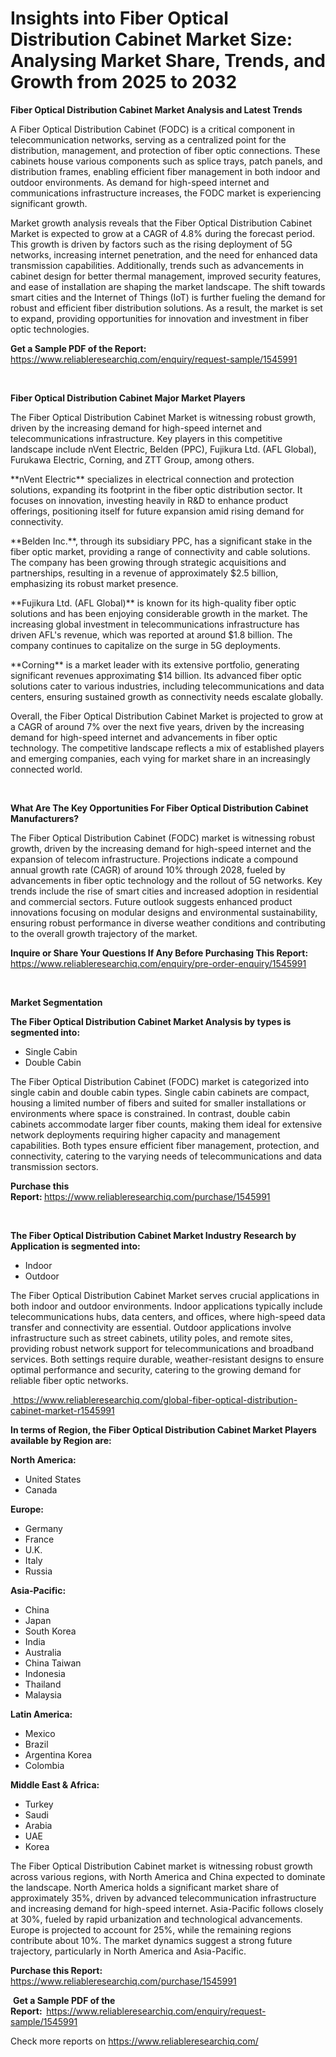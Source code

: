 <p><h1>Insights into Fiber Optical Distribution Cabinet Market Size: Analysing Market Share, Trends, and Growth from 2025 to 2032</h1></p><p><strong>Fiber Optical Distribution Cabinet Market Analysis and Latest Trends</strong></p>
<p><p>A Fiber Optical Distribution Cabinet (FODC) is a critical component in telecommunication networks, serving as a centralized point for the distribution, management, and protection of fiber optic connections. These cabinets house various components such as splice trays, patch panels, and distribution frames, enabling efficient fiber management in both indoor and outdoor environments. As demand for high-speed internet and communications infrastructure increases, the FODC market is experiencing significant growth.</p><p>Market growth analysis reveals that the Fiber Optical Distribution Cabinet Market is expected to grow at a CAGR of 4.8% during the forecast period. This growth is driven by factors such as the rising deployment of 5G networks, increasing internet penetration, and the need for enhanced data transmission capabilities. Additionally, trends such as advancements in cabinet design for better thermal management, improved security features, and ease of installation are shaping the market landscape. The shift towards smart cities and the Internet of Things (IoT) is further fueling the demand for robust and efficient fiber distribution solutions. As a result, the market is set to expand, providing opportunities for innovation and investment in fiber optic technologies.</p></p>
<p><strong>Get a Sample PDF of the Report:&nbsp;</strong> <a href="https://www.reliableresearchiq.com/enquiry/request-sample/1545991?utm_campaign=2202&utm_medium=2&utm_source=Github&utm_content=ia&utm_term=08042025&utm_id=fiber-optical-distribution-cabinet">https://www.reliableresearchiq.com/enquiry/request-sample/1545991</a></p>
<p>&nbsp;</p>
<p><strong>Fiber Optical Distribution Cabinet Major Market Players</strong></p>
<p><p>The Fiber Optical Distribution Cabinet Market is witnessing robust growth, driven by the increasing demand for high-speed internet and telecommunications infrastructure. Key players in this competitive landscape include nVent Electric, Belden (PPC), Fujikura Ltd. (AFL Global), Furukawa Electric, Corning, and ZTT Group, among others.</p><p>**nVent Electric** specializes in electrical connection and protection solutions, expanding its footprint in the fiber optic distribution sector. It focuses on innovation, investing heavily in R&D to enhance product offerings, positioning itself for future expansion amid rising demand for connectivity.</p><p>**Belden Inc.**, through its subsidiary PPC, has a significant stake in the fiber optic market, providing a range of connectivity and cable solutions. The company has been growing through strategic acquisitions and partnerships, resulting in a revenue of approximately $2.5 billion, emphasizing its robust market presence.</p><p>**Fujikura Ltd. (AFL Global)** is known for its high-quality fiber optic solutions and has been enjoying considerable growth in the market. The increasing global investment in telecommunications infrastructure has driven AFL's revenue, which was reported at around $1.8 billion. The company continues to capitalize on the surge in 5G deployments.</p><p>**Corning** is a market leader with its extensive portfolio, generating significant revenues approximating $14 billion. Its advanced fiber optic solutions cater to various industries, including telecommunications and data centers, ensuring sustained growth as connectivity needs escalate globally.</p><p>Overall, the Fiber Optical Distribution Cabinet Market is projected to grow at a CAGR of around 7% over the next five years, driven by the increasing demand for high-speed internet and advancements in fiber optic technology. The competitive landscape reflects a mix of established players and emerging companies, each vying for market share in an increasingly connected world.</p></p>
<p>&nbsp;</p>
<p><strong>What Are The Key Opportunities For Fiber Optical Distribution Cabinet Manufacturers?</strong></p>
<p><p>The Fiber Optical Distribution Cabinet (FODC) market is witnessing robust growth, driven by the increasing demand for high-speed internet and the expansion of telecom infrastructure. Projections indicate a compound annual growth rate (CAGR) of around 10% through 2028, fueled by advancements in fiber optic technology and the rollout of 5G networks. Key trends include the rise of smart cities and increased adoption in residential and commercial sectors. Future outlook suggests enhanced product innovations focusing on modular designs and environmental sustainability, ensuring robust performance in diverse weather conditions and contributing to the overall growth trajectory of the market.</p></p>
<p><strong>Inquire or Share Your Questions If Any Before Purchasing This Report:</strong> <a href="https://www.reliableresearchiq.com/enquiry/pre-order-enquiry/1545991?utm_campaign=2202&utm_medium=2&utm_source=Github&utm_content=ia&utm_term=08042025&utm_id=fiber-optical-distribution-cabinet">https://www.reliableresearchiq.com/enquiry/pre-order-enquiry/1545991</a></p>
<p>&nbsp;</p>
<p><strong>Market Segmentation</strong></p>
<p><strong>The Fiber Optical Distribution Cabinet Market Analysis by types is segmented into:</strong></p>
<p><ul><li>Single Cabin</li><li>Double Cabin</li></ul></p>
<p><p>The Fiber Optical Distribution Cabinet (FODC) market is categorized into single cabin and double cabin types. Single cabin cabinets are compact, housing a limited number of fibers and suited for smaller installations or environments where space is constrained. In contrast, double cabin cabinets accommodate larger fiber counts, making them ideal for extensive network deployments requiring higher capacity and management capabilities. Both types ensure efficient fiber management, protection, and connectivity, catering to the varying needs of telecommunications and data transmission sectors.</p></p>
<p><strong>Purchase this Report:&nbsp;</strong><a href="https://www.reliableresearchiq.com/purchase/1545991?utm_campaign=2202&utm_medium=2&utm_source=Github&utm_content=ia&utm_term=08042025&utm_id=fiber-optical-distribution-cabinet">https://www.reliableresearchiq.com/purchase/1545991</a></p>
<p>&nbsp;</p>
<p><strong>The Fiber Optical Distribution Cabinet Market Industry Research by Application is segmented into:</strong></p>
<p><ul><li>Indoor</li><li>Outdoor</li></ul></p>
<p><p>The Fiber Optical Distribution Cabinet Market serves crucial applications in both indoor and outdoor environments. Indoor applications typically include telecommunications hubs, data centers, and offices, where high-speed data transfer and connectivity are essential. Outdoor applications involve infrastructure such as street cabinets, utility poles, and remote sites, providing robust network support for telecommunications and broadband services. Both settings require durable, weather-resistant designs to ensure optimal performance and security, catering to the growing demand for reliable fiber optic networks.</p></p>
<p><a href="https://www.reliableresearchiq.com/global-fiber-optical-distribution-cabinet-market-r1545991?utm_campaign=2202&utm_medium=2&utm_source=Github&utm_content=ia&utm_term=08042025&utm_id=fiber-optical-distribution-cabinet">&nbsp;https://www.reliableresearchiq.com/global-fiber-optical-distribution-cabinet-market-r1545991</a></p>
<p><strong>In terms of Region, the Fiber Optical Distribution Cabinet Market Players available by Region are:</strong></p>
<p>
    <p> <strong> North America: </strong>
        <ul>
            <li>United States</li>
            <li>Canada</li>
        </ul>
        </p> 
    <p> <strong> Europe: </strong>
        <ul>
            <li>Germany</li>
            <li>France</li>
            <li>U.K.</li>
            <li>Italy</li>
            <li>Russia</li>
        </ul>
        </p> 
    <p> <strong> Asia-Pacific: </strong>
        <ul>
            <li>China</li>
            <li>Japan</li>
            <li>South Korea</li>
            <li>India</li>
            <li>Australia</li>
            <li>China Taiwan</li>
            <li>Indonesia</li>
            <li>Thailand</li>
            <li>Malaysia</li>
        </ul>
        </p> 
    <p> <strong> Latin America: </strong>
        <ul>
            <li>Mexico</li>
            <li>Brazil</li>
            <li>Argentina Korea</li>
            <li>Colombia</li>
        </ul>
        </p> 
    <p> <strong> Middle East & Africa: </strong>
        <ul>
            <li>Turkey</li>
            <li>Saudi</li>
            <li>Arabia</li>
            <li>UAE</li>
            <li>Korea</li>
        </ul>
    </p>
    </p>
<p><p>The Fiber Optical Distribution Cabinet market is witnessing robust growth across various regions, with North America and China expected to dominate the landscape. North America holds a significant market share of approximately 35%, driven by advanced telecommunication infrastructure and increasing demand for high-speed internet. Asia-Pacific follows closely at 30%, fueled by rapid urbanization and technological advancements. Europe is projected to account for 25%, while the remaining regions contribute about 10%. The market dynamics suggest a strong future trajectory, particularly in North America and Asia-Pacific.</p></p>
<p><strong>Purchase this Report: </strong><a href="https://www.reliableresearchiq.com/purchase/1545991?utm_campaign=2202&utm_medium=2&utm_source=Github&utm_content=ia&utm_term=08042025&utm_id=fiber-optical-distribution-cabinet">https://www.reliableresearchiq.com/purchase/1545991</a></p>
<p>&nbsp;<strong>Get a Sample PDF of the Report:&nbsp;&nbsp;</strong><a href="https://www.reliableresearchiq.com/enquiry/request-sample/1545991?utm_campaign=2202&utm_medium=2&utm_source=Github&utm_content=ia&utm_term=08042025&utm_id=fiber-optical-distribution-cabinet">https://www.reliableresearchiq.com/enquiry/request-sample/1545991</a></p>
<p><strong></strong></p>
<p>Check more reports on <a href="https://www.reliableresearchiq.com/?utm_campaign=2202&utm_medium=2&utm_source=Github&utm_content=ia&utm_term=08042025&utm_id=fiber-optical-distribution-cabinet">https://www.reliableresearchiq.com/</a></p>